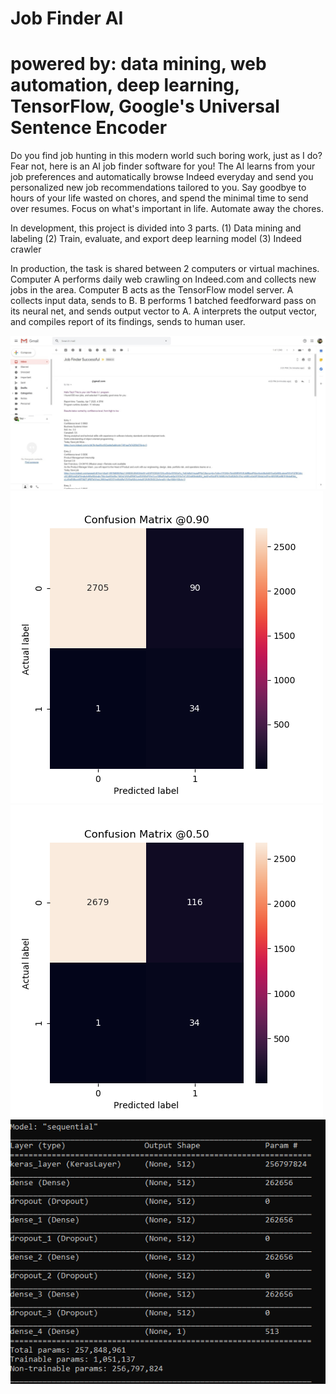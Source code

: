 # Job Finder AI
# powered by: data mining, web automation, deep learning, TensorFlow, Google's Universal Sentence Encoder
Do you find job hunting in this modern world such boring work, just as I do?
Fear not, here is an AI job finder software for you!
The AI learns from your job preferences and automatically browse Indeed everyday
and send you personalized new job recommendations tailored to you.
Say goodbye to hours of your life wasted on chores,
and spend the minimal time to send over resumes.
Focus on what's important in life. Automate away the chores.

In development, this project is divided into 3 parts.
(1) Data mining and labeling
(2) Train, evaluate, and export deep learning model
(3) Indeed crawler

In production, the task is shared between 2 computers or virtual machines.
Computer A performs daily web crawling on Indeed.com and collects new jobs in the area.
Computer B acts as the TensorFlow model server.
A collects input data, sends to B.
B performs 1 batched feedforward pass on its neural net, and sends output vector to A.
A interprets the output vector, and compiles report of its findings, sends to human user. 

![alt text](img/output_sample.jpg)
![alt text](img/p0.9.png)
![alt text](img/p0.5.png)
![alt text](img/neural_net_architecture.PNG)
